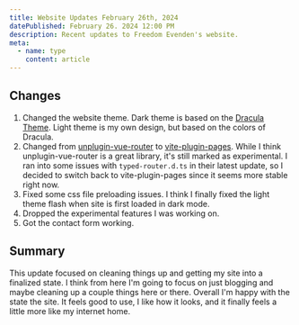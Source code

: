 ```yaml
---
title: Website Updates February 26th, 2024
datePublished: February 26. 2024 12:00 PM
description: Recent updates to Freedom Evenden's website.
meta:
  - name: type
    content: article
---
```


## Changes
1. Changed the website theme. Dark theme is based on the [Dracula Theme](https://draculatheme.com/). Light theme is my own design, but based on the colors of Dracula.
2. Changed from [unplugin-vue-router](https://github.com/posva/unplugin-vue-router) to [vite-plugin-pages](https://github.com/hannoeru/vite-plugin-pages). While I think unplugin-vue-router is a great library, it's still marked as experimental. I ran into some issues with `typed-router.d.ts` in their latest update, so I decided to switch back to vite-plugin-pages since it seems more stable right now.
3. Fixed some css file preloading issues. I think I finally fixed the light theme flash when site is first loaded in dark mode.
4. Dropped the experimental features I was working on.
5. Got the <RouterLink to="/contact">contact form</RouterLink> working.

## Summary

This update focused on cleaning things up and getting my site into a finalized state. I think from here I'm going to focus on just blogging and maybe cleaning up a couple things here or there. Overall I'm happy with the state the site. It feels good to use, I like how it looks, and it finally feels a little more like my internet home.